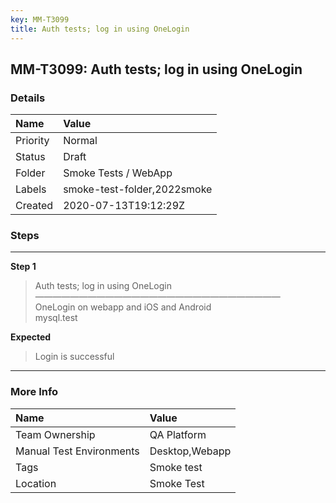 ```yaml
---
key: MM-T3099
title: Auth tests; log in using OneLogin
---
```


## MM-T3099: Auth tests; log in using OneLogin

### Details

| Name     | Value                       |
| :------- | :-------------------------- |
| Priority | Normal                      |
| Status   | Draft                       |
| Folder   | Smoke Tests / WebApp        |
| Labels   | smoke-test-folder,2022smoke |
| Created  | 2020-07-13T19:12:29Z        |

### Steps

<hr/>

**Step 1**

> <article>Auth tests; log in using OneLogin<br />&mdash;&mdash;&mdash;&mdash;&mdash;&mdash;&mdash;&mdash;&mdash;&mdash;&mdash;&mdash;&mdash;&mdash;&mdash;&mdash;&mdash;&mdash;&mdash;&mdash;&mdash;&mdash;&mdash;&mdash;&mdash;&mdash;&mdash;&mdash;<br />OneLogin on webapp and iOS and Android<br />mysql.test</article>

**Expected**

> <article>Login is successful</article>

<hr/>

### More Info

| Name                     | Value          |
| :----------------------- | :------------- |
| Team Ownership           | QA Platform    |
| Manual Test Environments | Desktop,Webapp |
| Tags                     | Smoke test     |
| Location                 | Smoke Test     |
